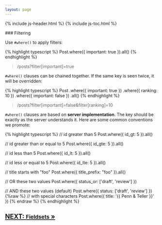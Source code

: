 ```yaml
---
layout: page
---
```


{% include js-header.html %}
{% include js-toc.html %}

<div markdown="1" class="col-md-8 col-md-offset-1">
### Filtering

Use `#where()` to apply filters:

{% highlight typescript %}
Post.where({ important: true }).all()
{% endhighlight %}
<blockquote class="url">
  <p>/posts?filter[important]=true</p>
</blockquote>

`#where()` clauses can be chained together. If the same key is seen
twice, it will be overridden:

{% highlight typescript %}
Post
  .where({ important: true })
  .where({ ranking: 10 })
  .where({ important: false })
  .all()
{% endhighlight %}
<blockquote class="url">
  <p>/posts?filter[important]=false&filter[ranking]=10</p>
</blockquote>

`#where()` clauses are based on **server implementation**. The key
should be exactly as the server understands it. Here are some common
conventions we promote:

{% highlight typescript %}
// id greater than 5
Post.where({ id_gt: 5 }).all()

// id greater than or equal to 5
Post.where({ id_gte: 5 }).all()

// id less than 5
Post.where({ id_lt: 5 }).all()

// id less or equal to 5
Post.where({ id_lte: 5 }).all()

// title starts with "foo"
Post.where({ title_prefix: "foo" }).all()

// OR these two values
Post.where({ status_or: ['draft', 'review'] })

// AND these two values (default)
Post.where({ status: ['draft', 'review'] })
{%raw %}
// with special characters
Post.where({ title: '{{ Penn & Teller }}' })
{% endraw %}
{% endhighlight %}

<div class="clearfix">
  <h2 id="next">
    <a href="{{site.github.url}}/js/reads/fieldsets">
      NEXT:
      <small>Fieldsets</small>
      &raquo;
    </a>
  </h2>
</div>
